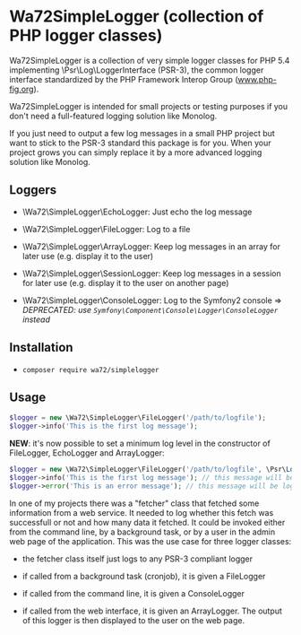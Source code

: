 # Wa72SimpleLogger (collection of PHP logger classes)

Wa72SimpleLogger is a collection of very simple logger classes for PHP 5.4 implementing \Psr\Log\LoggerInterface (PSR-3),
the common logger interface standardized by the PHP Framework Interop Group (www.php-fig.org).

Wa72SimpleLogger is intended for small projects or testing purposes if you don't need a full-featured logging solution
like Monolog.

If you just need to output a few log messages in a small PHP project but want to stick to the PSR-3 standard this package is for you. When your project grows you can simply replace it by a more advanced logging solution like Monolog.

## Loggers

- \Wa72\SimpleLogger\EchoLogger: Just echo the log message

- \Wa72\SimpleLogger\FileLogger: Log to a file

- \Wa72\SimpleLogger\ArrayLogger: Keep log messages in an array for later use (e.g. display it to the user)

- \Wa72\SimpleLogger\SessionLogger: Keep log messages in a session for later use (e.g. display it to the user on another page)

- \Wa72\SimpleLogger\ConsoleLogger: Log to the Symfony2 console => _DEPRECATED: use `Symfony\Component\Console\Logger\ConsoleLogger` instead_

## Installation

- `composer require wa72/simplelogger`

## Usage

```php
$logger = new \Wa72\SimpleLogger\FileLogger('/path/to/logfile');
$logger->info('This is the first log message');
```

**NEW**: it's now possible to set a minimum log level in the constructor of FileLogger, EchoLogger and ArrayLogger:

```php
$logger = new \Wa72\SimpleLogger\FileLogger('/path/to/logfile', \Psr\Log\LogLevel::ERROR);
$logger->info('This is the first log message'); // this message will be discarded
$logger->error('This is an error message'); // this message will be logged
```

In one of my projects there was a "fetcher" class that fetched some information from a web service. It needed to log whether this fetch was successfull or not and how many data it fetched. It could be invoked either from the command line, by a background task, or by a user in the admin web page of the application. This was the use case for three logger classes:

- the fetcher class itself just logs to any PSR-3 compliant logger

- if called from a background task (cronjob), it is given a FileLogger

- if called from the command line, it is given a ConsoleLogger

- if called from the web interface, it is given an ArrayLogger. The output of this logger is then displayed to the user on the web page.
